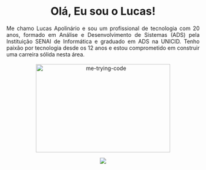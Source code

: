 # <div align="center">Olá, Eu sou o Lucas!</div>

<div align="justify">
Me chamo Lucas Apolinário e sou um profissional de tecnologia com 20 anos, formado em Análise e Desenvolvimento de Sistemas (ADS) pela Instituição SENAI de Informática e graduado em ADS na UNICID. Tenho paixão por tecnologia desde os 12 anos e estou comprometido em construir uma carreira sólida nesta área.
</div>
<br>
<div align="center" style="display: inline_block">
<img  alt="me-trying-code" height="230" width="350" src="https://imgur.com/mJ3gKBy.gif">

<a href="https://www.linkedin.com/in/luqonhas/" target="_blank"><img src="https://img.shields.io/badge/-LinkedIn-%230077B5?style=for-the-badge&logo=linkedin&logoColor=white" target="_blank"></a>
</div>
